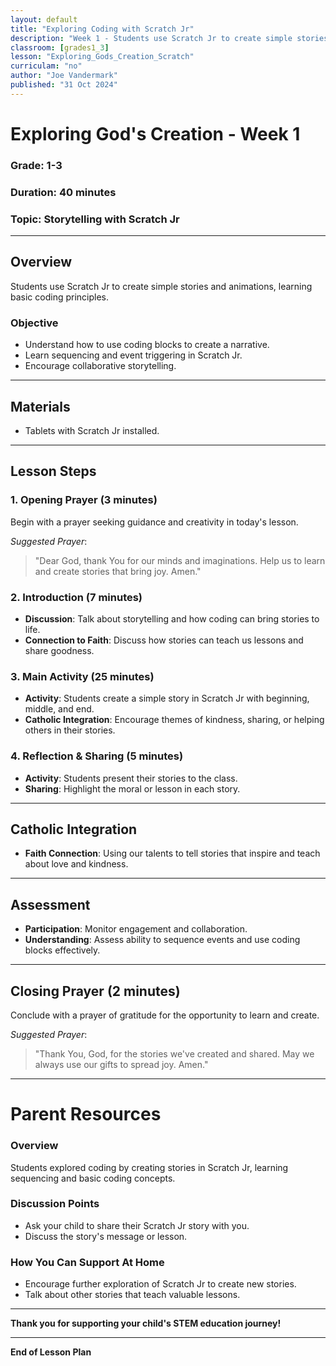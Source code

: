 ```yaml
---
layout: default
title: "Exploring Coding with Scratch Jr"
description: "Week 1 - Students use Scratch Jr to create simple stories and animations, learning basic coding principles."
classroom: [grades1_3]
lesson: "Exploring_Gods_Creation_Scratch"
curriculam: "no"
author: "Joe Vandermark"
published: "31 Oct 2024"
---
```


# Exploring God's Creation - Week 1

### **Grade**: 1-3  
### **Duration**: 40 minutes  
### **Topic**: Storytelling with Scratch Jr

---

## **Overview**
Students use Scratch Jr to create simple stories and animations, learning basic coding principles.

### **Objective**
- Understand how to use coding blocks to create a narrative.
- Learn sequencing and event triggering in Scratch Jr.
- Encourage collaborative storytelling.

---

## **Materials**
- Tablets with Scratch Jr installed.

---

## **Lesson Steps**

### **1. Opening Prayer (3 minutes)**
Begin with a prayer seeking guidance and creativity in today's lesson.

_Suggested Prayer_:  
> "Dear God, thank You for our minds and imaginations. Help us to learn and create stories that bring joy. Amen."

### **2. Introduction (7 minutes)**
- **Discussion**: Talk about storytelling and how coding can bring stories to life.
- **Connection to Faith**: Discuss how stories can teach us lessons and share goodness.

### **3. Main Activity (25 minutes)**
- **Activity**: Students create a simple story in Scratch Jr with beginning, middle, and end.
- **Catholic Integration**: Encourage themes of kindness, sharing, or helping others in their stories.

### **4. Reflection & Sharing (5 minutes)**
- **Activity**: Students present their stories to the class.
- **Sharing**: Highlight the moral or lesson in each story.

---

## **Catholic Integration**
- **Faith Connection**: Using our talents to tell stories that inspire and teach about love and kindness.

---

## **Assessment**
- **Participation**: Monitor engagement and collaboration.
- **Understanding**: Assess ability to sequence events and use coding blocks effectively.

---

## **Closing Prayer (2 minutes)**
Conclude with a prayer of gratitude for the opportunity to learn and create.

_Suggested Prayer_:  
> "Thank You, God, for the stories we've created and shared. May we always use our gifts to spread joy. Amen."

---

# Parent Resources

### **Overview**
Students explored coding by creating stories in Scratch Jr, learning sequencing and basic coding concepts.

### **Discussion Points**
- Ask your child to share their Scratch Jr story with you.
- Discuss the story's message or lesson.

### **How You Can Support At Home**
- Encourage further exploration of Scratch Jr to create new stories.
- Talk about other stories that teach valuable lessons.

---

**Thank you for supporting your child's STEM education journey!**

---

**End of Lesson Plan**
